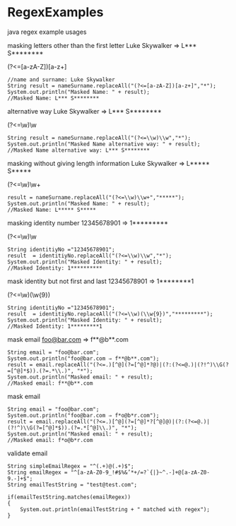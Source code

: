 # RegexExamples
java regex example usages

masking letters other than the first letter Luke Skywalker ⇒ L*** S********
  
  (?<=[a-zA-Z])[a-z+]
```
//name and surname: Luke Skywalker
String result = nameSurname.replaceAll("(?<=[a-zA-Z])[a-z+]","*");
System.out.println("Masked Name: " + result);
//Masked Name: L*** S********
```
alternative way Luke Skywalker ⇒ L*** S********

(?<=\w)\w

```
String result = nameSurname.replaceAll("(?<=\\w)\\w","*");
System.out.println("Masked Name alternative way: " + result);
//Masked Name alternative way: L*** S********
```

masking without giving length information Luke Skywalker ⇒ L***** S*****

(?<=\w)\w+
```
result = nameSurname.replaceAll("(?<=\\w)\\w+","*****");
System.out.println("Masked Name: " + result);
//Masked Name: L***** S*****
```

masking identity number 12345678901 ⇒ 1*********

(?<=\\w)\\w
```
String identitiyNo ="12345678901";
result  = identitiyNo.replaceAll("(?<=\\w)\\w","*");
System.out.println("Masked Identity: " + result);
//Masked Identity: 1**********
```

mask identity but not first and last 12345678901 ⇒ 1********1

(?<=\\w)(\\w{9})
```
String identitiyNo ="12345678901";
result  = identitiyNo.replaceAll("(?<=\\w)(\\w{9})","*********");
System.out.println("Masked Identity: " + result);
//Masked Identity: 1*********1
```

mask email foo@bar.com ⇒ f**@b**.com
```
String email = "foo@bar.com";
System.out.println("foo@bar.com ⇒ f**@b**.com");
result = email.replaceAll("(?<=.)[^@](?=[^@]*?@)|(?:(?<=@.)|(?!^)\\G(?=[^@]*$)).(?=.*\\.)", "*");
System.out.println("Masked email: " + result);
//Masked email: f**@b**.com
```

mask email 
```     
String email = "foo@bar.com";
System.out.println("foo@bar.com ⇒ f*o@b*r.com");
result = email.replaceAll("(?<=.)[^@](?=[^@]*?[^@]@)|(?:(?<=@.)|(?!^)\\G(?=[^@]*$)).(?=.*[^@]\\.)", "*");
System.out.println("Masked email: " + result);
//Masked email: f*o@b*r.com
```

validate email
```  
String simpleEmailRegex = "^(.+)@(.+)$";
String emailRegex = "^[a-zA-Z0-9_!#$%&’*+/=?`{|}~^.-]+@[a-zA-Z0-9.-]+$";
String emailTestString = "test@test.com";

if(emailTestString.matches(emailRegex))
{
    System.out.println(emailTestString + " matched with regex");
}
```  